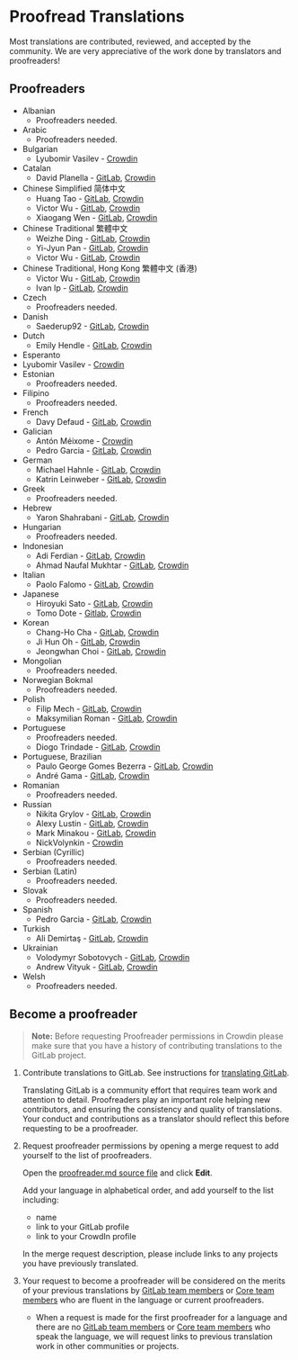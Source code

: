 # Proofread Translations

Most translations are contributed, reviewed, and accepted by the community. We
are very appreciative of the work done by translators and proofreaders!

## Proofreaders

- Albanian
  - Proofreaders needed.
- Arabic
  - Proofreaders needed.
- Bulgarian
  - Lyubomir Vasilev - [Crowdin](https://crowdin.com/profile/lyubomirv)
- Catalan
  - David Planella - [GitLab](https://gitlab.com/dplanella), [Crowdin](https://crowdin.com/profile/dplanella)
- Chinese Simplified 简体中文
  - Huang Tao - [GitLab](https://gitlab.com/htve), [Crowdin](https://crowdin.com/profile/htve)
  - Victor Wu - [GitLab](https://gitlab.com/victorwuky), [Crowdin](https://crowdin.com/profile/victorwu)
  - Xiaogang Wen - [GitLab](https://gitlab.com/xiaogang_gitlab), [Crowdin](https://crowdin.com/profile/xiaogang_gitlab)
- Chinese Traditional 繁體中文
  - Weizhe Ding - [GitLab](https://gitlab.com/d.weizhe), [Crowdin](https://crowdin.com/profile/d.weizhe)
  - Yi-Jyun Pan - [GitLab](https://gitlab.com/pan93412), [Crowdin](https://crowdin.com/profile/pan93412)
  - Victor Wu - [GitLab](https://gitlab.com/victorwuky), [Crowdin](https://crowdin.com/profile/victorwu)
- Chinese Traditional, Hong Kong 繁體中文 (香港)
  - Victor Wu - [GitLab](https://gitlab.com/victorwuky), [Crowdin](https://crowdin.com/profile/victorwu)
  - Ivan Ip - [GitLab](https://gitlab.com/lifehome), [Crowdin](https://crowdin.com/profile/lifehome)
- Czech
  - Proofreaders needed.
- Danish
  - Saederup92 - [GitLab](https://gitlab.com/Saederup92), [Crowdin](https://crowdin.com/profile/Saederup92)
- Dutch
  - Emily Hendle - [GitLab](https://gitlab.com/pundachan), [Crowdin](https://crowdin.com/profile/pandachan)
- Esperanto
- Lyubomir Vasilev - [Crowdin](https://crowdin.com/profile/lyubomirv)
- Estonian
  - Proofreaders needed.
- Filipino
  - Proofreaders needed.
- French
  - Davy Defaud - [GitLab](https://gitlab.com/DevDef), [Crowdin](https://crowdin.com/profile/DevDef)
- Galician
  - Antón Méixome - [Crowdin](https://crowdin.com/profile/meixome)
  - Pedro Garcia - [GitLab](https://gitlab.com/pedgarrod), [Crowdin](https://crowdin.com/profile/breaking_pitt)
- German
  - Michael Hahnle - [GitLab](https://gitlab.com/mhah), [Crowdin](https://crowdin.com/profile/mhah)
  - Katrin Leinweber - [GitLab](https://gitlab.com/katrinleinweber/), [Crowdin](https://crowdin.com/profile/katrinleinweber)
- Greek
  - Proofreaders needed.
- Hebrew
  - Yaron Shahrabani - [GitLab](https://gitlab.com/yarons), [Crowdin](https://crowdin.com/profile/YaronSh)
- Hungarian
  - Proofreaders needed.
- Indonesian
  - Adi Ferdian - [GitLab](https://gitlab.com/adiferd), [Crowdin](https://crowdin.com/profile/adiferd)
  - Ahmad Naufal Mukhtar - [GitLab](https://gitlab.com/anaufalm), [Crowdin](https://crowdin.com/profile/anaufalm)
- Italian
  - Paolo Falomo - [GitLab](https://gitlab.com/paolofalomo), [Crowdin](https://crowdin.com/profile/paolo.falomo)
- Japanese
  - Hiroyuki Sato - [GitLab](https://gitlab.com/hiroponz), [Crowdin](https://crowdin.com/profile/hiroponz)
  - Tomo Dote - [Gitlab](https://gitlab.com/fu7mu4), [Crowdin](https://crowdin.com/profile/fu7mu4)
- Korean
  - Chang-Ho Cha - [GitLab](https://gitlab.com/changho-cha), [Crowdin](https://crowdin.com/profile/zzazang)
  - Ji Hun Oh - [GitLab](https://gitlab.com/Baw-Appie), [Crowdin](https://crowdin.com/profile/BawAppie)
  - Jeongwhan Choi - [GitLab](https://gitlab.com/jeongwhanchoi), [Crowdin](https://crowdin.com/profile/jeongwhanchoi)
- Mongolian
  - Proofreaders needed.
- Norwegian Bokmal
  - Proofreaders needed.
- Polish
  - Filip Mech - [GitLab](https://gitlab.com/mehenz), [Crowdin](https://crowdin.com/profile/mehenz)
  - Maksymilian Roman - [GitLab](https://gitlab.com/villaincandle), [Crowdin](https://crowdin.com/profile/villaincandle)
- Portuguese
  - Proofreaders needed.
  - Diogo Trindade - [GitLab](https://gitlab.com/luisdiogo2071317), [Crowdin](https://crowdin.com/profile/ldiogotrindade)
- Portuguese, Brazilian
  - Paulo George Gomes Bezerra - [GitLab](https://gitlab.com/paulobezerra), [Crowdin](https://crowdin.com/profile/paulogomes.rep)
  - André Gama - [GitLab](https://gitlab.com/andregamma), [Crowdin](https://crowdin.com/profile/ToeOficial)
- Romanian
  - Proofreaders needed.
- Russian
  - Nikita Grylov - [GitLab](https://gitlab.com/nixel2007), [Crowdin](https://crowdin.com/profile/nixel2007)
  - Alexy Lustin - [GitLab](https://gitlab.com/allustin), [Crowdin](https://crowdin.com/profile/lustin)
  - Mark Minakou - [GitLab](https://gitlab.com/sandzhaj), [Crowdin](https://crowdin.com/profile/sandzhaj)
  - NickVolynkin - [Crowdin](https://crowdin.com/profile/NickVolynkin)
- Serbian (Cyrillic)
  - Proofreaders needed.
- Serbian (Latin)
  - Proofreaders needed.
- Slovak
  - Proofreaders needed.
- Spanish
  - Pedro Garcia - [GitLab](https://gitlab.com/pedgarrod), [Crowdin](https://crowdin.com/profile/breaking_pitt)
- Turkish
  - Ali Demirtaş - [GitLab](https://gitlab.com/alidemirtas), [Crowdin](https://crowdin.com/profile/alidemirtas)
- Ukrainian
  - Volodymyr Sobotovych - [GitLab](https://gitlab.com/wheleph), [Crowdin](https://crowdin.com/profile/wheleph)
  - Andrew Vityuk - [GitLab](https://gitlab.com/3_1_3_u), [Crowdin](https://crowdin.com/profile/andruwa13)
- Welsh
  - Proofreaders needed.

## Become a proofreader

> **Note:** Before requesting Proofreader permissions in Crowdin please make
> sure that you have a history of contributing translations to the GitLab
> project.

1. Contribute translations to GitLab. See instructions for
   [translating GitLab](translation.md).

   Translating GitLab is a community effort that requires team work and
   attention to detail. Proofreaders play an important role helping new
   contributors, and ensuring the consistency and quality of translations.
   Your conduct and contributions as a translator should reflect this before
   requesting to be a proofreader.

1. Request proofreader permissions by opening a merge request to add yourself
   to the list of proofreaders.

   Open the [proofreader.md source file][proofreader-src] and click **Edit**.

   Add your language in alphabetical order, and add yourself to the list
   including:
   - name
   - link to your GitLab profile
   - link to your CrowdIn profile

   In the merge request description, please include links to any projects you
   have previously translated.

1. Your request to become a proofreader will be considered on the merits of
   your previous translations by [GitLab team members](https://about.gitlab.com/team/)
   or [Core team members](https://about.gitlab.com/core-team/) who are fluent in
   the language or current proofreaders.
   - When a request is made for the first proofreader for a language and there are no [GitLab team members](https://about.gitlab.com/team/)
   or [Core team members](https://about.gitlab.com/core-team/) who speak the language, we will request links to previous translation work in other communities or projects.

[proofreader-src]: https://gitlab.com/gitlab-org/gitlab-ce/blob/master/doc/development/i18n/proofreader.md
